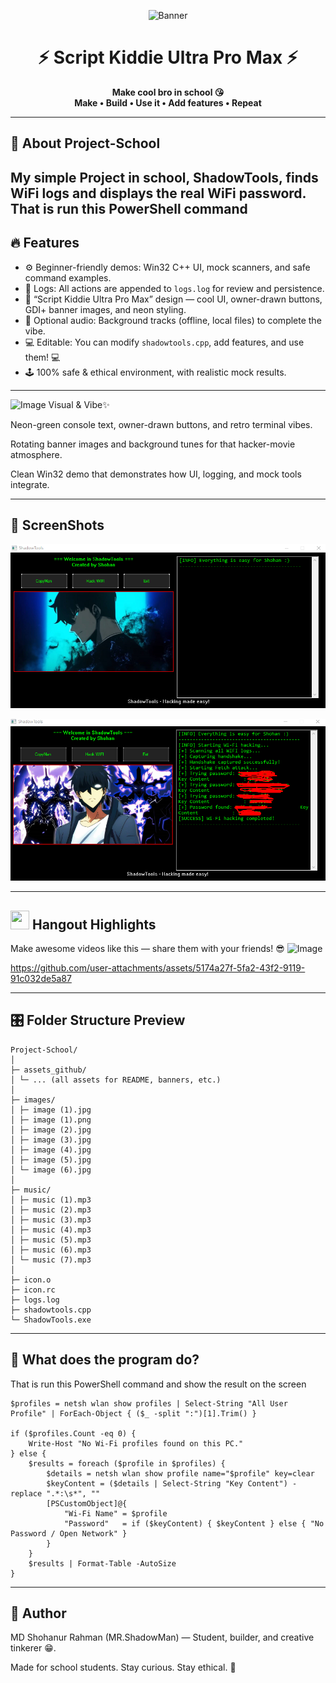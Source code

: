 <!-- BANNER -->
<p align="center">
  <img src="assets_github/banner.gif" alt="Banner">
</p>


<h1 align="center">⚡ Script Kiddie Ultra Pro Max ⚡</h1>
<p align="center">
  <b>Make cool bro in school 😘<br>
  Make • Build • Use it • Add features • Repeat</b>
</p>

---

## 🧩 About Project-School
My simple Project in school, ShadowTools, finds WiFi logs and displays the real WiFi password. That is run this PowerShell command 
---

## 🔥 Features
- ⚙️ Beginner-friendly demos: Win32 C++ UI, mock scanners, and safe command examples.
- 🎯 Logs: All actions are appended to `logs.log` for review and persistence.
- 🚀 “Script Kiddie Ultra Pro Max” design — cool UI, owner-drawn buttons, GDI+ banner images, and neon styling.
- 🎵 Optional audio: Background tracks (offline, local files) to complete the vibe.
- 💻 Editable: You can modify `shadowtools.cpp`, add features, and use them! 💻
- 🕹️ 100% safe & ethical environment, with realistic mock results.

---
<img width="26" height="26" alt="Image" src="https://github.com/user-attachments/assets/3a59a033-0db6-42b5-a632-ee98afaaa1c8" />  Visual & Vibe✨

Neon-green console text, owner-drawn buttons, and retro terminal vibes.

Rotating banner images and background tunes for that hacker-movie atmosphere.

Clean Win32 demo that demonstrates how UI, logging, and mock tools integrate.

---
## 📸 ScreenShots
<p align="lest">
  <img src="assets_github/Screenshot_1.png" width="600">
</p>
<p align="left">
  <img src="assets_github/Screenshot_2.png" width="600">
</p>


---
## <img src="https://github.com/user-attachments/assets/2f310698-0663-47b2-888a-33408b75eac9" width="30" height="30"> Hangout Highlights
Make awesome videos like this — share them with your friends! 😎 <img width="30" height="30" alt="Image" src="https://github.com/user-attachments/assets/41584566-651f-4103-97a1-a3ed2d482a5c" />


<https://github.com/user-attachments/assets/5174a27f-5fa2-43f2-9119-91c032de5a87>

---
## 🎛️ **Folder Structure Preview**

```
Project-School/
│
├─ assets_github/
│ └─ ... (all assets for README, banners, etc.)
│
├─ images/
│ ├─ image (1).jpg
│ ├─ image (1).png
│ ├─ image (2).jpg
│ ├─ image (3).jpg
│ ├─ image (4).jpg
│ ├─ image (5).jpg
│ └─ image (6).jpg
│
├─ music/
│ ├─ music (1).mp3
│ ├─ music (2).mp3
│ ├─ music (3).mp3
│ ├─ music (4).mp3
│ ├─ music (5).mp3
│ ├─ music (6).mp3
│ └─ music (7).mp3
│
├─ icon.o
├─ icon.rc
├─ logs.log
├─ shadowtools.cpp
└─ ShadowTools.exe
```
---
## 🤔 What does the program do?
That is run this PowerShell command and show the result on the screen

```
$profiles = netsh wlan show profiles | Select-String "All User Profile" | ForEach-Object { ($_ -split ":")[1].Trim() }

if ($profiles.Count -eq 0) {
    Write-Host "No Wi-Fi profiles found on this PC."
} else {
    $results = foreach ($profile in $profiles) {
        $details = netsh wlan show profile name="$profile" key=clear
        $keyContent = ($details | Select-String "Key Content") -replace ".*:\s*", ""
        [PSCustomObject]@{
            "Wi-Fi Name" = $profile
            "Password"   = if ($keyContent) { $keyContent } else { "No Password / Open Network" }
        }
    }
    $results | Format-Table -AutoSize
}

```

---
## 👋 Author

MD Shohanur Rahman (MR.ShadowMan) — Student, builder, and creative tinkerer 😁.

Made for school students. Stay curious. Stay ethical. 🚀

